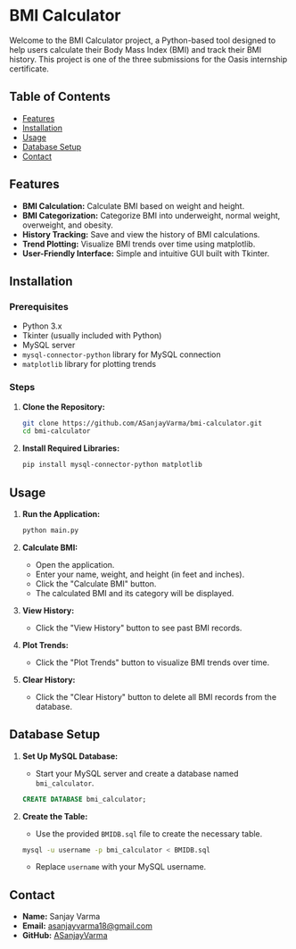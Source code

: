 # BMI Calculator

Welcome to the BMI Calculator project, a Python-based tool designed to help users calculate their Body Mass Index (BMI) and track their BMI history. This project is one of the three submissions for the Oasis internship certificate.

## Table of Contents

- [Features](#features)
- [Installation](#installation)
- [Usage](#usage)
- [Database Setup](#database-setup)
- [Contact](#contact)

## Features

- **BMI Calculation:** Calculate BMI based on weight and height.
- **BMI Categorization:** Categorize BMI into underweight, normal weight, overweight, and obesity.
- **History Tracking:** Save and view the history of BMI calculations.
- **Trend Plotting:** Visualize BMI trends over time using matplotlib.
- **User-Friendly Interface:** Simple and intuitive GUI built with Tkinter.

## Installation

### Prerequisites

- Python 3.x
- Tkinter (usually included with Python)
- MySQL server
- `mysql-connector-python` library for MySQL connection
- `matplotlib` library for plotting trends

### Steps

1. **Clone the Repository:**

    ```sh
    git clone https://github.com/ASanjayVarma/bmi-calculator.git
    cd bmi-calculator
    ```

2. **Install Required Libraries:**

    ```sh
    pip install mysql-connector-python matplotlib
    ```

## Usage

1. **Run the Application:**

    ```sh
    python main.py
    ```

2. **Calculate BMI:**

    - Open the application.
    - Enter your name, weight, and height (in feet and inches).
    - Click the "Calculate BMI" button.
    - The calculated BMI and its category will be displayed.

3. **View History:**

    - Click the "View History" button to see past BMI records.

4. **Plot Trends:**

    - Click the "Plot Trends" button to visualize BMI trends over time.

5. **Clear History:**

    - Click the "Clear History" button to delete all BMI records from the database.

## Database Setup

1. **Set Up MySQL Database:**

    - Start your MySQL server and create a database named `bmi_calculator`.

    ```sql
    CREATE DATABASE bmi_calculator;
    ```

2. **Create the Table:**

    - Use the provided `BMIDB.sql` file to create the necessary table.

    ```sh
    mysql -u username -p bmi_calculator < BMIDB.sql
    ```

    - Replace `username` with your MySQL username.

## Contact

- **Name:** Sanjay Varma
- **Email:** [asanjayvarma18@gmail.com](mailto:asanjayvarma18@gmail.com)
- **GitHub:** [ASanjayVarma](https://github.com/asanjayvarma)
